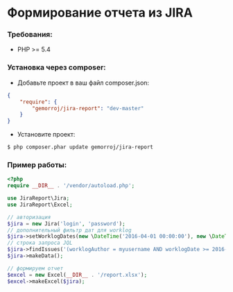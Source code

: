 # Формирование отчета из JIRA

### Требования:

- PHP >= 5.4


### Установка через composer:

- Добавьте проект в ваш файл composer.json:

```json
{
    "require": {
        "gemorroj/jira-report": "dev-master"
    }
}
```
- Установите проект:

```bash
$ php composer.phar update gemorroj/jira-report
```


### Пример работы:

```php
<?php
require __DIR__ . '/vendor/autoload.php';

use JiraReport\Jira;
use JiraReport\Excel;

// авторизация
$jira = new Jira('login', 'password');
// дополнительный фильтр дат для worklog
$jira->setWorklogDates(new \DateTime('2016-04-01 00:00:00'), new \DateTime('2016-04-30 23:59:59'));
// строка запроса JQL
$jira->findIssues('(worklogAuthor = myusername AND worklogDate >= 2016-04-01 AND worklogDate <= 2016-04-30) OR (timespent IS NULL AND labels = mylabel AND resolutiondate >= 2016-04-01 AND resolutiondate <= 2016-04-30) ORDER BY key DESC');
$jira->makeData();

// формируем отчет
$excel = new Excel(__DIR__ . '/report.xlsx');
$excel->makeExcel($jira);
```
